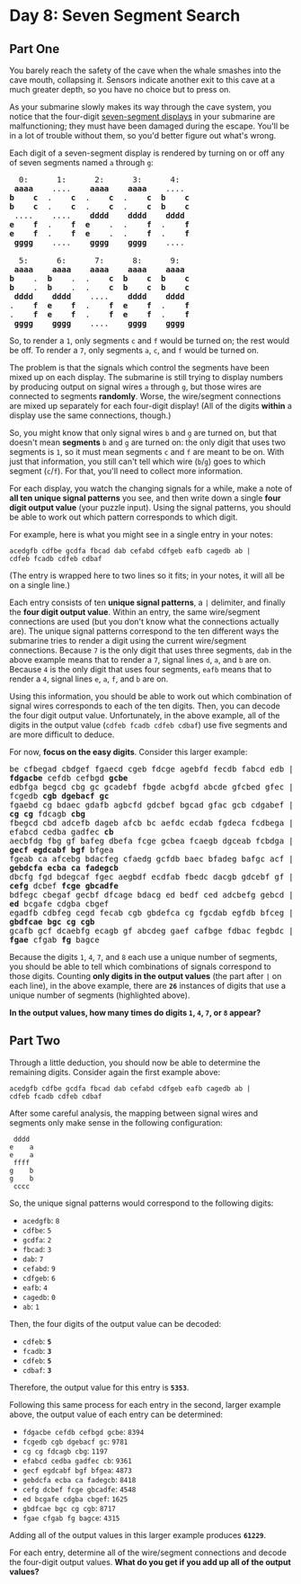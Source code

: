 # Day 8: Seven Segment Search

## Part One

You barely reach the safety of the cave when the whale smashes into the cave mouth, collapsing it. Sensors indicate another exit to this cave at a much greater depth, so you have no choice but to press on.

As your submarine slowly makes its way through the cave system, you notice that the four-digit [seven-segment displays](https://en.wikipedia.org/wiki/Seven-segment_display) in your submarine are malfunctioning; they must have been damaged during the escape. You'll be in a lot of trouble without them, so you'd better figure out what's wrong.

Each digit of a seven-segment display is rendered by turning on or off any of seven segments named `a` through `g`:

<pre>
  0:      1:      2:      3:      4:
 <strong>aaaa</strong>    ....    <strong>aaaa</strong>    <strong>aaaa</strong>    ....
<strong>b</strong>    <strong>c</strong>  .    <strong>c</strong>  .    <strong>c</strong>  .    <strong>c</strong>  <strong>b</strong>    <strong>c</strong>
<strong>b</strong>    <strong>c</strong>  .    <strong>c</strong>  .    <strong>c</strong>  .    <strong>c</strong>  <strong>b</strong>    <strong>c</strong>
 ....    ....    <strong>dddd</strong>    <strong>dddd</strong>    <strong>dddd</strong>
<strong>e</strong>    <strong>f</strong>  .    <strong>f</strong>  <strong>e</strong>    .  .    <strong>f</strong>  .    <strong>f</strong>
<strong>e</strong>    <strong>f</strong>  .    <strong>f</strong>  <strong>e</strong>    .  .    <strong>f</strong>  .    <strong>f</strong>
 <strong>gggg</strong>    ....    <strong>gggg</strong>    <strong>gggg</strong>    ....

  5:      6:      7:      8:      9:
 <strong>aaaa</strong>    <strong>aaaa</strong>    <strong>aaaa</strong>    <strong>aaaa</strong>    <strong>aaaa</strong>
<strong>b</strong>    .  <strong>b</strong>    .  .    <strong>c</strong>  <strong>b</strong>    <strong>c</strong>  <strong>b</strong>    <strong>c</strong>
<strong>b</strong>    .  <strong>b</strong>    .  .    <strong>c</strong>  <strong>b</strong>    <strong>c</strong>  <strong>b</strong>    <strong>c</strong>
 <strong>dddd</strong>    <strong>dddd</strong>    ....    <strong>dddd</strong>    <strong>dddd</strong>
.    <strong>f</strong>  <strong>e</strong>    <strong>f</strong>  .    <strong>f</strong>  <strong>e</strong>    <strong>f</strong>  .    <strong>f</strong>
.    <strong>f</strong>  <strong>e</strong>    <strong>f</strong>  .    <strong>f</strong>  <strong>e</strong>    <strong>f</strong>  .    <strong>f</strong>
 <strong>gggg</strong>    <strong>gggg</strong>    ....    <strong>gggg</strong>    <strong>gggg</strong>
</pre>

So, to render a `1`, only segments `c` and `f` would be turned on; the rest would be off. To render a `7`, only segments `a`, `c`, and `f` would be turned on.

The problem is that the signals which control the segments have been mixed up on each display. The submarine is still trying to display numbers by producing output on signal wires `a` through `g`, but those wires are connected to segments **randomly**. Worse, the wire/segment connections are mixed up separately for each four-digit display! (All of the digits **within** a display use the same connections, though.)

So, you might know that only signal wires `b` and `g` are turned on, but that doesn't mean **segments** `b` and `g` are turned on: the only digit that uses two segments is `1`, so it must mean segments `c` and `f` are meant to be on. With just that information, you still can't tell which wire (`b`/`g`) goes to which segment (`c`/`f`). For that, you'll need to collect more information.

For each display, you watch the changing signals for a while, make a note of **all ten unique signal patterns** you see, and then write down a single **four digit output value** (your puzzle input). Using the signal patterns, you should be able to work out which pattern corresponds to which digit.

For example, here is what you might see in a single entry in your notes:

```
acedgfb cdfbe gcdfa fbcad dab cefabd cdfgeb eafb cagedb ab |
cdfeb fcadb cdfeb cdbaf
```

(The entry is wrapped here to two lines so it fits; in your notes, it will all be on a single line.)

Each entry consists of ten **unique signal patterns**, a `|` delimiter, and finally the **four digit output value**. Within an entry, the same wire/segment connections are used (but you don't know what the connections actually are). The unique signal patterns correspond to the ten different ways the submarine tries to render a digit using the current wire/segment connections. Because `7` is the only digit that uses three segments, `dab` in the above example means that to render a `7`, signal lines `d`, `a`, and `b` are on. Because `4` is the only digit that uses four segments, `eafb` means that to render a `4`, signal lines `e`, `a`, `f`, and `b` are on.

Using this information, you should be able to work out which combination of signal wires corresponds to each of the ten digits. Then, you can decode the four digit output value. Unfortunately, in the above example, all of the digits in the output value (`cdfeb fcadb cdfeb cdbaf`) use five segments and are more difficult to deduce.

For now, **focus on the easy digits**. Consider this larger example:

<pre>
be cfbegad cbdgef fgaecd cgeb fdcge agebfd fecdb fabcd edb |
<strong>fdgacbe</strong> cefdb cefbgd <strong>gcbe</strong>
edbfga begcd cbg gc gcadebf fbgde acbgfd abcde gfcbed gfec |
fcgedb <strong>cgb</strong> <strong>dgebacf</strong> <strong>gc</strong>
fgaebd cg bdaec gdafb agbcfd gdcbef bgcad gfac gcb cdgabef |
<strong>cg</strong> <strong>cg</strong> fdcagb <strong>cbg</strong>
fbegcd cbd adcefb dageb afcb bc aefdc ecdab fgdeca fcdbega |
efabcd cedba gadfec <strong>cb</strong>
aecbfdg fbg gf bafeg dbefa fcge gcbea fcaegb dgceab fcbdga |
<strong>gecf</strong> <strong>egdcabf</strong> <strong>bgf</strong> bfgea
fgeab ca afcebg bdacfeg cfaedg gcfdb baec bfadeg bafgc acf |
<strong>gebdcfa</strong> <strong>ecba</strong> <strong>ca</strong> <strong>fadegcb</strong>
dbcfg fgd bdegcaf fgec aegbdf ecdfab fbedc dacgb gdcebf gf |
<strong>cefg</strong> dcbef <strong>fcge</strong> <strong>gbcadfe</strong>
bdfegc cbegaf gecbf dfcage bdacg ed bedf ced adcbefg gebcd |
<strong>ed</strong> bcgafe cdgba cbgef
egadfb cdbfeg cegd fecab cgb gbdefca cg fgcdab egfdb bfceg |
<strong>gbdfcae</strong> <strong>bgc</strong> <strong>cg</strong> <strong>cgb</strong>
gcafb gcf dcaebfg ecagb gf abcdeg gaef cafbge fdbac fegbdc |
<strong>fgae</strong> cfgab <strong>fg</strong> bagce
</pre>

Because the digits `1`, `4`, `7`, and `8` each use a unique number of segments, you should be able to tell which combinations of signals correspond to those digits. Counting **only digits in the output values** (the part after `|` on each line), in the above example, there are **`26`** instances of digits that use a unique number of segments (highlighted above).

**In the output values, how many times do digits `1`, `4`, `7`, or `8` appear?**

## Part Two

Through a little deduction, you should now be able to determine the remaining digits. Consider again the first example above:

```
acedgfb cdfbe gcdfa fbcad dab cefabd cdfgeb eafb cagedb ab |
cdfeb fcadb cdfeb cdbaf
```

After some careful analysis, the mapping between signal wires and segments only make sense in the following configuration:

```
 dddd
e    a
e    a
 ffff
g    b
g    b
 cccc
```

So, the unique signal patterns would correspond to the following digits:

- `acedgfb`: `8`
- `cdfbe`: `5`
- `gcdfa`: `2`
- `fbcad`: `3`
- `dab`: `7`
- `cefabd`: `9`
- `cdfgeb`: `6`
- `eafb`: `4`
- `cagedb`: `0`
- `ab`: `1`

Then, the four digits of the output value can be decoded:

- `cdfeb`: **`5`**
- `fcadb`: **`3`**
- `cdfeb`: **`5`**
- `cdbaf`: **`3`**

Therefore, the output value for this entry is **`5353`**.

Following this same process for each entry in the second, larger example above, the output value of each entry can be determined:

- `fdgacbe cefdb cefbgd gcbe`: `8394`
- `fcgedb cgb dgebacf gc`: `9781`
- `cg cg fdcagb cbg`: `1197`
- `efabcd cedba gadfec cb`: `9361`
- `gecf egdcabf bgf bfgea`: `4873`
- `gebdcfa ecba ca fadegcb`: `8418`
- `cefg dcbef fcge gbcadfe`: `4548`
- `ed bcgafe cdgba cbgef`: `1625`
- `gbdfcae bgc cg cgb`: `8717`
- `fgae cfgab fg bagce`: `4315`

Adding all of the output values in this larger example produces **`61229`**.

For each entry, determine all of the wire/segment connections and decode the four-digit output values. **What do you get if you add up all of the output values?**

